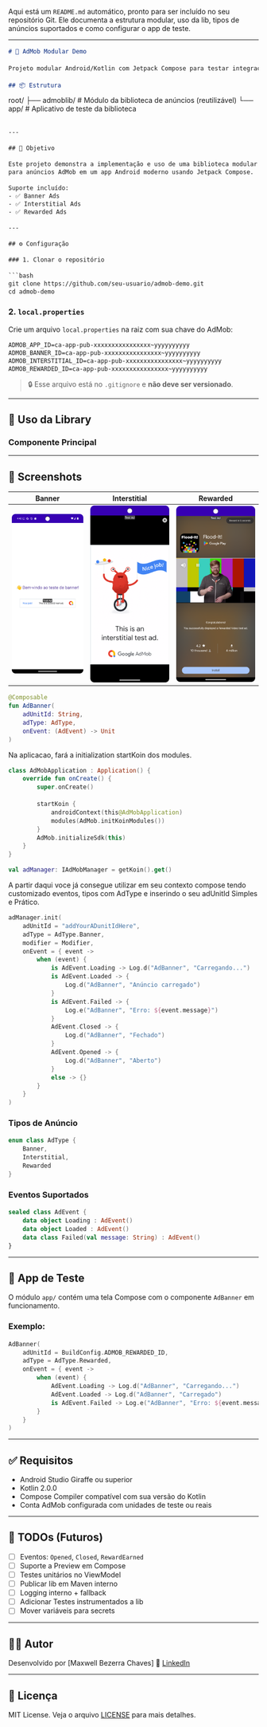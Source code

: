 Aqui está um `README.md` automático, pronto para ser incluído no seu repositório Git. Ele documenta a estrutura modular, uso da lib, tipos de anúncios suportados e como configurar o app de teste.

---

```markdown
# 📢 AdMob Modular Demo

Projeto modular Android/Kotlin com Jetpack Compose para testar integração com Google AdMob utilizando Banner, Interstitial e Rewarded Ads.

## 📦 Estrutura

```

root/
├── admoblib/      # Módulo da biblioteca de anúncios (reutilizável)
└── app/           # Aplicativo de teste da biblioteca

````

---

## 🎯 Objetivo

Este projeto demonstra a implementação e uso de uma biblioteca modular para anúncios AdMob em um app Android moderno usando Jetpack Compose.

Suporte incluído:
- ✅ Banner Ads
- ✅ Interstitial Ads
- ✅ Rewarded Ads

---

## ⚙️ Configuração

### 1. Clonar o repositório

```bash
git clone https://github.com/seu-usuario/admob-demo.git
cd admob-demo
````

### 2. `local.properties`

Crie um arquivo `local.properties` na raiz com sua chave do AdMob:

```
ADMOB_APP_ID=ca-app-pub-xxxxxxxxxxxxxxxx~yyyyyyyyyy
ADMOB_BANNER_ID=ca-app-pub-xxxxxxxxxxxxxxxx~yyyyyyyyyy
ADMOB_INTERSTITIAL_ID=ca-app-pub-xxxxxxxxxxxxxxxx~yyyyyyyyyy
ADMOB_REWARDED_ID=ca-app-pub-xxxxxxxxxxxxxxxx~yyyyyyyyyy
```

> 🔒 Esse arquivo está no `.gitignore` e **não deve ser versionado**.

---

## 🧩 Uso da Library

### Componente Principal

---

## 📱 Screenshots

| Banner | Interstitial | Rewarded |
|--------|--------------|----------|
| ![Banner](docs/banner.png) | ![Interstitial](docs/interstitial.png) | ![Rewarded](docs/rewarded.png) |


```kotlin
@Composable
fun AdBanner(
    adUnitId: String,
    adType: AdType,
    onEvent: (AdEvent) -> Unit
)
```

Na aplicacao, fará a initialization startKoin dos modules.
```kotlin
class AdMobApplication : Application() {
    override fun onCreate() {
        super.onCreate()

        startKoin {
            androidContext(this@AdMobApplication)
            modules(AdMob.initKoinModules())
        }
        AdMob.initializeSdk(this)
    }
}
```


```kotlin
val adManager: IAdMobManager = getKoin().get()
```

A partir daqui voce já consegue utilizar em seu contexto compose tendo customizado eventos, tipos com AdType e inserindo o seu adUnitId
Simples e Prático.

```kotlin
adManager.init(
    adUnitId = "addYourADunitIdHere",
    adType = AdType.Banner,
    modifier = Modifier,
    onEvent = { event ->
        when (event) {
            is AdEvent.Loading -> Log.d("AdBanner", "Carregando...")
            is AdEvent.Loaded -> {
                Log.d("AdBanner", "Anúncio carregado")
            }
            is AdEvent.Failed -> {
                Log.e("AdBanner", "Erro: ${event.message}")
            }
            AdEvent.Closed -> {
                Log.d("AdBanner", "Fechado")
            }
            AdEvent.Opened -> {
                Log.d("AdBanner", "Aberto")
            }
            else -> {}
        }
    }
)
```



### Tipos de Anúncio

```kotlin
enum class AdType {
    Banner,
    Interstitial,
    Rewarded
}
```

### Eventos Suportados

```kotlin
sealed class AdEvent {
    data object Loading : AdEvent()
    data object Loaded : AdEvent()
    data class Failed(val message: String) : AdEvent()
}
```

---

## 🧪 App de Teste

O módulo `app/` contém uma tela Compose com o componente `AdBanner` em funcionamento.

### Exemplo:

```kotlin
AdBanner(
    adUnitId = BuildConfig.ADMOB_REWARDED_ID,
    adType = AdType.Rewarded,
    onEvent = { event ->
        when (event) {
            AdEvent.Loading -> Log.d("AdBanner", "Carregando...")
            AdEvent.Loaded -> Log.d("AdBanner", "Carregado")
            is AdEvent.Failed -> Log.e("AdBanner", "Erro: ${event.message}")
        }
    }
)
```

---

## ✅ Requisitos

* Android Studio Giraffe ou superior
* Kotlin 2.0.0
* Compose Compiler compatível com sua versão do Kotlin
* Conta AdMob configurada com unidades de teste ou reais

---

## 📌 TODOs (Futuros)

* [ ] Eventos: `Opened`, `Closed`, `RewardEarned`
* [ ] Suporte a Preview em Compose
* [ ] Testes unitários no ViewModel
* [ ] Publicar lib em Maven interno
* [ ] Logging interno + fallback
* [ ] Adicionar Testes instrumentados a lib
* [ ] Mover variáveis para secrets

---

## 🧑‍💻 Autor

Desenvolvido por \[Maxwell Bezerra Chaves]
🔗 [LinkedIn](https://linkedin.com/in/https://www.linkedin.com/in/maxwellchavesdev/)

---

## 📄 Licença

MIT License. Veja o arquivo [LICENSE](./LICENSE) para mais detalhes.
